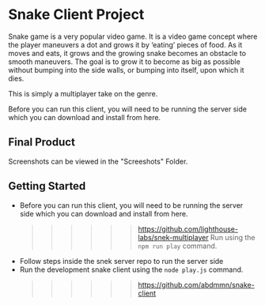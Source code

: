 # Snake Client Project

Snake game is a very popular video game. It is a video game concept where the player maneuvers a dot and grows it by ‘eating’ pieces of food. As it moves and eats, it grows and the growing snake becomes an obstacle to smooth maneuvers. The goal is to grow it to become as big as possible without bumping into the side walls, or bumping into itself, upon which it dies.

This is simply a multiplayer take on the genre.

Before you can run this client, you will need to be running the server side which you can download and install from here. 

## Final Product

Screenshots can be viewed in the "Screeshots" Folder.


## Getting Started

- Before you can run this client, you will need to be running the server side which you can download and install from here. 
  >>>>>> https://github.com/lighthouse-labs/snek-multiplayer 
  >>>>>> Run using the `npm run play` command.
- Follow steps inside the snek server repo to run the server side
- Run the development snake client using the `node play.js` command.
  >>>>>> https://github.com/abdmmn/snake-client
